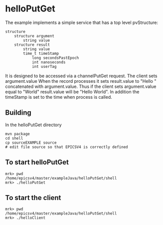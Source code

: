 # helloPutGet

The example implements a simple service that has a top level pvStructure:

    structure
        structure argument
            string value
        structure result
            string value
            time_t timeStamp
                long secondsPastEpoch
                int nanoseconds
                int userTag


It is designed to be accessed via a channelPutGet request.
The client sets argument.value
When the record processes it sets result.value to "Hello " 
concatenated with argument.value.
Thus if the client sets argument.value equal to "World"
result.value will be "Hello World".
In addition the timeStamp is set to the time when process is called.</p>


## Building

In the helloPutGet directory

    mvn package
    cd shell
    cp sourceEXAMPLE source
    # edit file source so that EPICSV4 is correctly defined



## To start helloPutGet

    mrk> pwd
    /home/epicsv4/master/exampleJava/helloPutGet/shell
    mrk> ./helloPutGet

## To start the  client
 
    mrk> pwd
    /home/epicsv4/master/exampleJava/helloPutGet/shell
    mrk> ./helloClient


